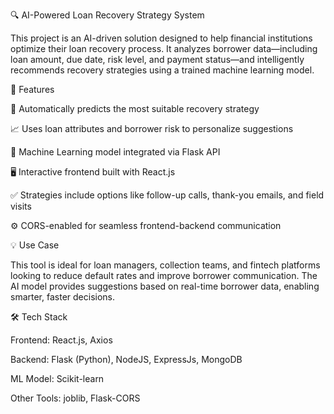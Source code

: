 🔍 AI-Powered Loan Recovery Strategy System
 
This project is an AI-driven solution designed to help financial institutions optimize their loan recovery process. It analyzes borrower data—including loan amount, due date, risk level, and payment status—and intelligently recommends recovery strategies using a trained machine learning model.

🚀 Features

🔎 Automatically predicts the most suitable recovery strategy

📈 Uses loan attributes and borrower risk to personalize suggestions

🧠 Machine Learning model integrated via Flask API

🖥️ Interactive frontend built with React.js

✅ Strategies include options like follow-up calls, thank-you emails, and field visits

⚙️ CORS-enabled for seamless frontend-backend communication

💡 Use Case

This tool is ideal for loan managers, collection teams, and fintech platforms looking to reduce default rates and improve borrower communication. The AI model provides suggestions based on real-time borrower data, enabling smarter, faster decisions.

🛠️ Tech Stack

Frontend: React.js, Axios

Backend: Flask (Python), NodeJS, ExpressJs, MongoDB

ML Model: Scikit-learn

Other Tools: joblib, Flask-CORS
